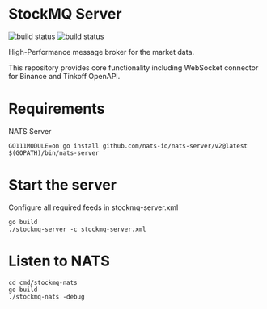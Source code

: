 # StockMQ Server

![build status](https://github.com/stockmq/stockmq-server/actions/workflows/build.yml/badge.svg)
![build status](https://github.com/stockmq/stockmq-server/actions/workflows/docker-build.yml/badge.svg)


High-Performance message broker for the market data.

This repository provides core functionality including WebSocket connector for Binance and Tinkoff OpenAPI. 

# Requirements

NATS Server

```
GO111MODULE=on go install github.com/nats-io/nats-server/v2@latest
$(GOPATH)/bin/nats-server
```

# Start the server

Configure all required feeds in stockmq-server.xml

```
go build
./stockmq-server -c stockmq-server.xml
```

# Listen to NATS

```
cd cmd/stockmq-nats
go build
./stockmq-nats -debug
```
